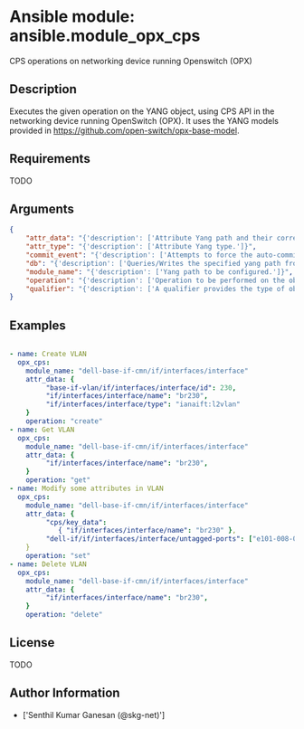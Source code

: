 # Ansible module: ansible.module_opx_cps


CPS operations on networking device running Openswitch (OPX)

## Description

Executes the given operation on the YANG object, using CPS API in the networking device running OpenSwitch (OPX). It uses the YANG models provided in https://github.com/open-switch/opx-base-model.

## Requirements

TODO

## Arguments

``` json
{
    "attr_data": "{'description': ['Attribute Yang path and their corresponding data.']}",
    "attr_type": "{'description': ['Attribute Yang type.']}",
    "commit_event": "{'description': ['Attempts to force the auto-commit event to the specified yang object.'], 'type': 'bool', 'default': False}",
    "db": "{'description': ['Queries/Writes the specified yang path from/to the db.'], 'type': 'bool', 'default': False}",
    "module_name": "{'description': ['Yang path to be configured.']}",
    "operation": "{'description': ['Operation to be performed on the object.'], 'default': 'create', 'choices': ['delete', 'create', 'set', 'action', 'get']}",
    "qualifier": "{'description': ['A qualifier provides the type of object data to retrieve or act on.'], 'default': 'target', 'choices': ['target', 'observed', 'proposed', 'realtime', 'registration', 'running', 'startup']}",
}
```

## Examples


``` yaml

- name: Create VLAN
  opx_cps:
    module_name: "dell-base-if-cmn/if/interfaces/interface"
    attr_data: {
         "base-if-vlan/if/interfaces/interface/id": 230,
         "if/interfaces/interface/name": "br230",
         "if/interfaces/interface/type": "ianaift:l2vlan"
    }
    operation: "create"
- name: Get VLAN
  opx_cps:
    module_name: "dell-base-if-cmn/if/interfaces/interface"
    attr_data: {
         "if/interfaces/interface/name": "br230",
    }
    operation: "get"
- name: Modify some attributes in VLAN
  opx_cps:
    module_name: "dell-base-if-cmn/if/interfaces/interface"
    attr_data: {
         "cps/key_data":
            { "if/interfaces/interface/name": "br230" },
         "dell-if/if/interfaces/interface/untagged-ports": ["e101-008-0"],
    }
    operation: "set"
- name: Delete VLAN
  opx_cps:
    module_name: "dell-base-if-cmn/if/interfaces/interface"
    attr_data: {
         "if/interfaces/interface/name": "br230",
    }
    operation: "delete"

```

## License

TODO

## Author Information
  - ['Senthil Kumar Ganesan (@skg-net)']
